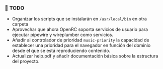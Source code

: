### 🚧 **TODO**

- Organizar los scripts que se instalarán en `/usr/local/bin` en otra carpeta
- Aprovechar que ahora OpenRC soporta servicios de usuario para ejecutar pipewire y wireplumber como servicios.
- Añadir al controlador de prioridad `music-priority` la capacidad de establecer una prioridad para el navegador en función del dominio desde el que se está reproduciendo contenido.
- Actualizar help.pdf y añadir documentación básica sobre la estructura del proyecto.
